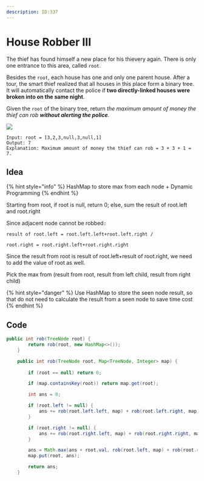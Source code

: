 ```yaml
---
description: ID:337
---
```


# House Robber III

The thief has found himself a new place for his thievery again. There is only one entrance to this area, called `root`.

Besides the `root`, each house has one and only one parent house. After a tour, the smart thief realized that all houses in this place form a binary tree. It will automatically contact the police if **two directly-linked houses were broken into on the same night**.

Given the `root` of the binary tree, return _the maximum amount of money the thief can rob **without alerting the police**_.

![](https://assets.leetcode.com/uploads/2021/03/10/rob1-tree.jpg)

```
Input: root = [3,2,3,null,3,null,1]
Output: 7
Explanation: Maximum amount of money the thief can rob = 3 + 3 + 1 = 7.
```

## Idea

{% hint style="info" %}
HashMap to store max from each node + Dynamic Programming
{% endhint %}

Starting from root, if root is null, return 0; else, sum the result of root.left and root.right

Since adjacent node cannot be robbed`:`

`result of root.left = root.left.left+root.left.right /`&#x20;

`root.right = root.right.left+root.right.right`

Since the result from root is result of root.left+result of root.right, we need to add the value of root as well.&#x20;

Pick the max from (result from root, result from left child, result from right child)

{% hint style="danger" %}
Use HashMap to store the seen node result, so that do not need to calculate the result from a seen node to save time cost
{% endhint %}

## Code

```java
public int rob(TreeNode root) {
        return rob(root, new HashMap<>());
    }

    public int rob(TreeNode root, Map<TreeNode, Integer> map) {
        
        if (root == null) return 0;

        if (map.containsKey(root)) return map.get(root);

        int ans = 0;

        if (root.left != null) {
            ans += rob(root.left.left, map) + rob(root.left.right, map);
        }

        if (root.right != null) {
            ans += rob(root.right.left, map) + rob(root.right.right, map);
        }

        ans = Math.max(ans + root.val, rob(root.left, map) + rob(root.right, map));
        map.put(root, ans);

        return ans;
    }
```
